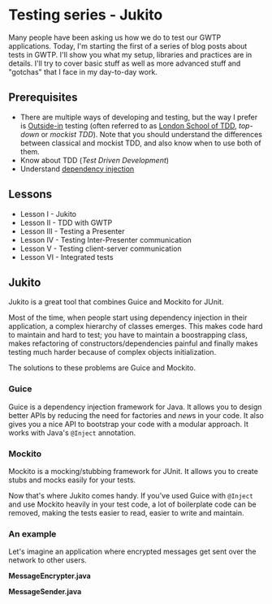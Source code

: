 # Testing series - Jukito
Many people have been asking us how we do to test our GWTP applications. Today, I'm starting the first of a series of blog posts about tests in GWTP. I'll show you what my setup, libraries and practices are in details. I'll try to cover basic stuff as well as more advanced stuff and "gotchas" that I face in my day-to-day work.

## Prerequisites
* There are multiple ways of developing and testing, but the way I prefer is [Outside-in](http://coding-is-like-cooking.info/2013/04/outside-in-development-with-double-loop-tdd/) testing (often referred to as [London School of TDD](http://coding-is-like-cooking.info/2013/04/the-london-school-of-test-driven-development/), *top-down* or *mockist TDD*). Note that you should understand the differences between classical and mockist TDD, and also know when to use both of them.
* Know about TDD (*Test Driven Development*) <!-- Point to a good refence -->
* Understand [dependency injection](http://www.jamesshore.com/Blog/Dependency-Injection-Demystified.html)

## Lessons
* Lesson I - Jukito
* Lesson II - TDD with GWTP
* Lesson III - Testing a Presenter
* Lesson IV - Testing Inter-Presenter communication
* Lesson V - Testing client-server communication
* Lesson VI - Integrated tests

## Jukito
Jukito is a great tool that combines Guice and Mockito for JUnit. 

Most of the time, when people start using dependency injection in their application, a complex hierarchy of classes emerges. This makes code hard to maintain and hard to test; you have to maintain a boostrapping class, makes refactoring of constructors/dependencies painful and finally makes testing much harder because of complex objects initialization.

The solutions to these problems are Guice and Mockito.

### Guice
Guice is a dependency injection framework for Java. It allows you to design better APIs by reducing the need for factories and *new*s in your code. It also gives you a nice API to bootstrap your code with a modular approach. It works with Java's `@Inject` annotation.

### Mockito
Mockito is a mocking/stubbing framework for JUnit. It allows you to create stubs and mocks easily for your tests.

Now that's where Jukito comes handy. If you've used Guice with `@Inject` and use Mockito heavily in your test code, a lot of boilerplate code can be removed, making the tests easier to read, easier to write and maintain.

### An example
Let's imagine an application where encrypted messages get sent over the network to other users. 

**MessageEncrypter.java**

**MessageSender.java**
